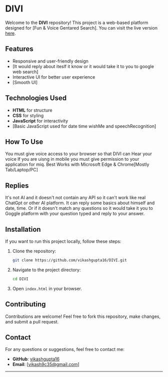 # DIVI

Welcome to the **DIVI** repository! This project is a web-based platform designed for [Fun & Voice Gentared Search].
You can visit the live version [here](https://vikashgupta16.github.io/DAV/).

## Features
- Responsive and user-friendly design
- [It would reply about iteslf it know or it would take it to you to google web search]
- Interactive UI for better user experience
- [Smooth UI]

## Technologies Used
- **HTML** for structure
- **CSS** for styling
- **JavaScript** for interactivity
- [Basic JavaScript used for date time wishMe and speechRecognition]

## How To Use
You must give voice access to your browser so that DIVI can Hear your voice
If you are uisng in mobile you must give permission to your application for miq.
Best Works with Microsoft Edge & Chrome[Mostly Tab/Laptop/PC]

## Replies 
It's not AI and it doesn't not contain any API so it can't work like real ChatGpt or other AI platform. 
It can reply some basics about himself and date, time. Or if it doesn't match any questions so it would take it you to Goggle platform with your question typed and reply to your answer.


## Installation
If you want to run this project locally, follow these steps:

1. Clone the repository:
   ```bash
   git clone https://github.com/vikashgupta16/DIVI.git
   ```
2. Navigate to the project directory:
   ```bash
   cd DIVI
   ```
3. Open `index.html` in your browser.

## Contributing
Contributions are welcome! Feel free to fork this repository, make changes, and submit a pull request.


## Contact
For any questions or suggestions, feel free to contact me:
- **GitHub**: [vikashgupta16](https://github.com/vikashgupta16)
- **Email**: [vikash9c35@gmail.com]

---

